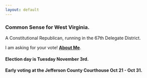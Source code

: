 ```yaml
---
layout: default
---
```

### Common Sense for West Virginia.

A Constitutional Republican, running in the 67th Delegate District.

I am asking for your vote! **[About Me](/about-me)**.

#### Election day is Tuesday November 3rd.

#### Early voting at the Jefferson County Courthouse Oct 21 - Oct 31.

